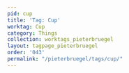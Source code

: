 ```yaml
---
pid: cup
title: 'Tag: Cup'
worktag: Cup
category: Things
collection: worktags_pieterbruegel
layout: tagpage_pieterbruegel
order: '043'
permalink: "/pieterbruegel/tags/cup/"
---
```

